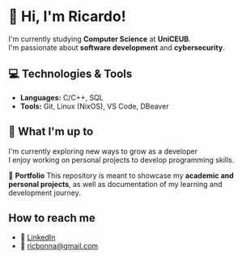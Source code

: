 # 👋 Hi, I'm Ricardo!

I'm currently studying **Computer Science** at **UniCEUB**.  
I'm passionate about **software development** and **cybersecurity**.

## 💻 Technologies & Tools
- **Languages:** C/C++, SQL  
- **Tools:** Git, Linux (NixOS), VS Code, DBeaver  

## 🌱 What I'm up to
I'm currently exploring new ways to grow as a developer  
I enjoy working on personal projects to develop programming skills.

📂 **Portfolio**
This repository is meant to showcase my **academic and personal projects**, as well as documentation of my learning and development journey.

## How to reach me
- 💼 [LinkedIn](https://www.linkedin.com/in/ricardo-oliveira-de-rubim-bonna-11299638b)
- 📧 [ricbonna@gmail.com](mailto:ricbonna@gmail.com)
